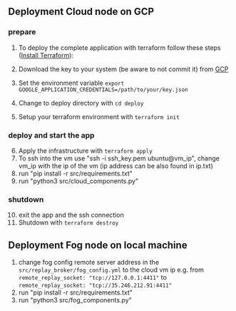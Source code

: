 ## Deployment Cloud node on GCP

### prepare
1. To deploy the complete application with terraform follow these steps ([Install Terraform](https://developer.hashicorp.com/terraform/downloads?product_intent=terraform)):

2. Download the key to your system (be aware to not commit it) from [GCP](https://console.cloud.google.com/iam-admin/serviceaccounts/details/117466062831806713474/keys?project=fog-computing-391310)
3. Set the environment variable `export GOOGLE_APPLICATION_CREDENTIALS=/path/to/your/key.json`
4. Change to deploy directory with `cd deploy`
5. Setup your terraform environment with `terraform init`

### deploy and start the app
6. Apply the infrastructure with `terraform apply`
7. To ssh into the vm use "ssh -i ssh_key.pem ubuntu@vm_ip", change vm_ip with the ip of the vm (ip address can be also found in ip.txt)
8. run "pip install -r src/requirements.txt"
9. run "python3 src/cloud_components.py"

### shutdown
10. exit the app and the ssh connection
11. Shutdown with `terraform destroy`

## Deployment Fog node on local machine

1. change fog config remote server address in the `src/replay_broker/fog_config.yml` to the cloud vm ip e.g. from `remote_replay_socket: "tcp://127.0.0.1:4411"` to `remote_replay_socket: "tcp://35.246.212.91:4411"`
1. run "pip install -r src/requirements.txt"
2. run "python3 src/fog_components.py"
